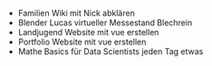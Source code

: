 - Familien Wiki mit Nick abklären
- Blender Lucas virtueller Messestand Blechrein
- Landjugend Website mit vue erstellen 
- Portfolio Website mit vue erstellen
- Mathe Basics für Data Scientists jeden Tag etwas